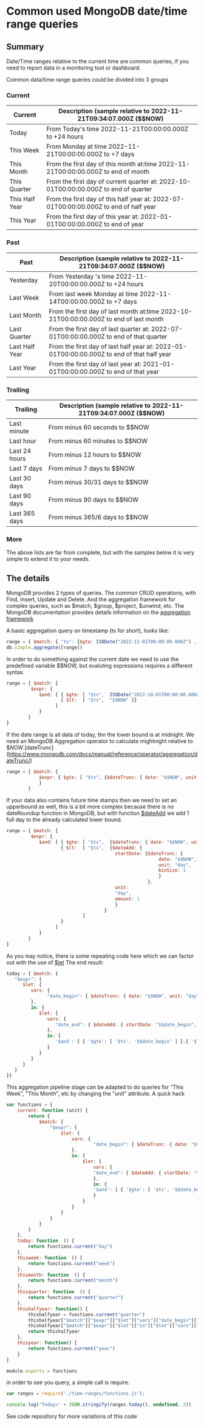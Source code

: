 
# Common used MongoDB date/time range queries

## Summary
Date/Time ranges relative to the current time are common queries, if you need to report data in a monitoring tool or dashboard.

Common data/time range queries could be divided into 3 groups

### Current

| Current        | Description (sample relative to 2022-11-21T09:34:07.000Z ($$NOW)|
|----------------|---------------------------------------------------------|
| Today          | From Today's time 2022-11-21T00:00:00.000Z to +24 hours |
| This Week      | From Monday at time 2022-11-21T00:00:00.000Z to +7 days |
| This Month     | From the first day of this month at:time 2022-11-21T00:00:00.000Z to end of month |
| This Quarter   | From the first day of current quarter at: 2022-10-01T00:00:00.000Z to end of quarter |
| This Half Year | From the first day of this half year at: 2022-07-01T00:00:00.000Z to end of half year |
| This Year      | From the first day of this year at: 2022-01-01T00:00:00.000Z to end of year |
               

### Past
|  Past          | Description (sample relative to 2022-11-21T09:34:07.000Z  ($$NOW) |
|----------------|-----------------------------------|
| Yesterday      | From Yesterday 's time 2022-11-20T00:00:00.000Z to +24 hours        |
| Last Week      | From last week Monday at time 2022-11-14T00:00:00.000Z to +7 days  |
| Last Month     | From the first day of last month at:time 2022-10-21T00:00:00.000Z to end of last month |
| Last Quarter   | From the first day of last quarter at: 2022-07-01T00:00:00.000Z to end of that quarter |
| Last Half Year | From the first day of last half year at: 2022-01-01T00:00:00.000Z to end of that half year |
| Last Year      | From the first day of last year at: 2021-01-01T00:00:00.000Z to end of that year       |


### Trailing
| Trailing       | Description (sample relative to 2022-11-21T09:34:07.000Z  ($$NOW) |
|----------------|----------------------------------|
| Last minute    | From minus 60 seconds to $$NOW |
| Last hour      | From minus 60 minutes to $$NOW |
| Last 24 hours  | From minus 12 hours to $$NOW |
| Last 7 days    | From minus 7 days to $$NOW |
| Last 30 days   | From minus 30/31 days to $$NOW |
| Last 90 days   | From minus 90 days to $$NOW |
| Last 365 days  | From minus 365/6 days to $$NOW |

### More
The above lists are far from complete, but with the samples below it is very simple to extend it to your needs.

## The details

MongoDB provides 2 types of queries. The common CRUD operations, with Find, Insert, Update and Delete. And the aggregation framework for complex queries, such as $match, $group, $project, $unwind, etc.
The MongoDB documentation provides details information on the [aggregation framework](https://www.mongodb.com/docs/manual/aggregation/)

A basic aggregation query on timestamp (ts for short), looks like:
```javascript
range = { $match: { "ts": {$gte: ISODate("2022-11-01T00:00:00.000Z") , $lt: ISODate("2022-12-01T00:00:00.000Z")}}}
db.simple.aggregate([range])
```

In order to do something against the current date we need to use the predefined variable $$NOW, but evaluting expressions requires a different syntax.  

```javascript
range = { $match: {
         $expr: {
            $and: [ { $gte: [ "$ts",  ISODate("2022-10-01T00:00:00.000Z") ]},
                    { $lt:  [ "$ts",  "$$NOW" ]}
                  ]
            }
        }
}
```
If the date range is all data of today, thn the lower bound is at midnight. We need an MongoDB Aggregation operator to calculate mightnight relative to $$NOW. [$dateTrunc](https://www.mongodb.com/docs/manual/reference/operator/aggregation/dateTrunc/)  
```javascript
range = { $match: {
            $expr: { $gte: [ "$ts", {$dateTrunc: { date: "$$NOW", unit: "day", binSize: 1}}]}
            }
        }
```
If your data also contains future time stamps then we need to set an upperbound as well, this is a bit more complex because there is no dateRoundup function in MongoDB, but with function [$dateAdd](https://www.mongodb.com/docs/manual/reference/operator/aggregation/dateAdd/) 
we add 1 full day to the already calculated lower bound.  

```javascript
range = { $match: {
         $expr: {
            $and: [ { $gte: [ "$ts",  {$dateTrunc: { date: "$$NOW", unit: "day", binSize: 1}}]},
                    { $lt:  [ "$ts",  {$dateAdd: { 
                                        startDate: {$dateTrunc: { 
                                                        date: "$$NOW", 
                                                        unit: "day", 
                                                        binSize: 1
                                                        }
                                                    }, 
                                        unit: 
                                        "day", 
                                        amount: 1
                                        }
                                    } 
                            ]
                    }
                  ]
            }
        }
}
```

As you may notice, there is some repeating code here which we can factor out with the use of [$let](https://www.mongodb.com/docs/manual/reference/operator/aggregation/let/)  The end result:
```javascript
today = { $match: {
   "$expr": {
      $let: {
         vars: {
               "date_begin": { $dateTrunc: { date: "$$NOW", unit: "day", binSize: 1}}
         },
         in: {
            $let: {
               vars: {
                  "date_end": { $dateAdd: { startDate: "$$date_begin", unit: "day", amount: 1}},
               },
               in: {
                  '$and': [ { '$gte': [ '$ts', '$$date_begin' ] },{ '$lt': [ '$ts', '$$date_end' ] }]
               }
            }
         }
      }
   }
}}
```

This aggregation pipeline stage can be adapted to do queries for "This Week", "This Month", etc by changing the "unit" attribute.
A quick hack 
```javascript
var functions = {
    current: function (unit) {
        return { 
            $match: {
                "$expr": {
                    $let: {
                        vars: {
                                "date_begin": { $dateTrunc: { date: "$$NOW", unit: unit, binSize: 1}}
                        },
                        in: {
                            $let: {
                                vars: {
                                "date_end": { $dateAdd: { startDate: "$$date_begin", unit: unit, amount: 1}},
                                },
                                in: {
                                '$and': [ { '$gte': [ '$ts', '$$date_begin' ] },{ '$lt': [ '$ts', '$$date_end' ] }]
                                }
                            }
                        }
                    }
                }
            }
        }
    },
    today: function  () {
        return functions.current("day")
    },
    thisweek: function  () {
        return functions.current("week")
    },
    thismonth: function  () {
        return functions.current("month")
    },
    thisquarter: function  () {
        return functions.current("quarter")
    },  
    thishalfyear: function() {
        thishalfyear = functions.current("quarter")
        thishalfyear["$match"]["$expr"]["$let"]["vars"]["date_begin"]["$dateTrunc"]["binSize"] = 2
        thishalfyear["$match"]["$expr"]["$let"]["in"]["$let"]["vars"]["date_end"]["$dateAdd"]["amount"] = 2
        return thishalfyear
    },
    thisyear: function() {
        return functions.current("year")
    }
}

module.exports = functions
```

in order to see you query, a simple call is require.
```javascript
var ranges = require('./time-ranges/functions.js');

console.log('Today=' + JSON.stringify(ranges.today(), undefined, 2))
```


See code repository for more variations of this code
